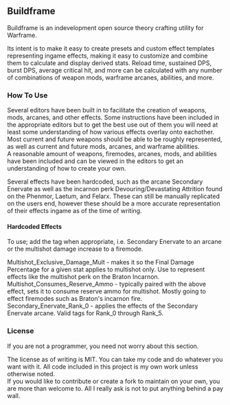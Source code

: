 ## Buildframe

Buildframe is an indevelopment open source theory crafting utility for Warframe.  

Its intent is to make it easy to create presets and custom effect templates representing ingame effects, making it easy to customize and combine them to calculate and display derived stats.
Reload time, sustained DPS, burst DPS, average critical hit, and more can be calculated with any number of combinations of weapon mods, warframe arcanes, abilities, and more.


### How To Use

Several editors have been built in to facilitate the creation of weapons, mods, arcanes, and other effects. Some instructions have been included in the appropriate editors but to get the best use out of them you will need at least some understanding of how various effects overlay onto eachother.
Most current and future weapons should be able to be roughly represented, as well as current and future mods, arcanes, and warframe abilities.  
A reasonable amount of weapons, firemodes, arcanes, mods, and abilities have been included and can be viewed in the editors to get an understanding of how to create your own.  

Several effects have been hardcoded, such as the arcane Secondary Enervate as well as the incarnon perk Devouring/Devastating Attrition found on the Phenmor, Laetum, and Felarx. These can still be manually replicated on the users end, however these should be a more accurate representation of their effects ingame as of the time of writing.

#### Hardcoded Effects

To use; add the tag when appropriate, i.e. Secondary Enervate to an arcane or the multishot damage increase to a firemode.

Multishot_Exclusive_Damage_Mult - makes it so the Final Damage Percentage for a given stat applies to multishot only. Use to represent effects like the multishot perk on the Braton Incarnon.  
Multishot_Consumes_Reserve_Ammo - typically paired with the above effect, sets it to consume reserve ammo for multishot. Mostly going to effect firemodes such as Braton's incarnon fire.  
Secondary_Enervate_Rank_0 - applies the effects of the Secondary Enervate arcane. Valid tags for Rank_0 through Rank_5.  

### License

If you are not a programmer, you need not worry about this section.  

The license as of writing is MIT. You can take my code and do whatever you want with it. All code included in this project is my own work unless otherwise noted.  
If you would like to contribute or create a fork to maintain on your own, you are more than welcome to. All I really ask is not to put anything behind a pay wall.